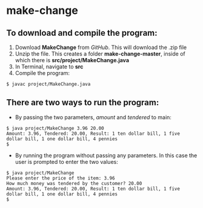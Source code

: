 # make-change
## To download and compile the program:
1. Download **MakeChange** from *GitHub*. This will download the .zip file
2. Unzip the file. This creates a folder **make-change-master**, inside of which there is **src/project/MakeChange.java**
3. In Terminal, navigate to **src** 
4. Compile the program:
```
$ javac project/MakeChange.java
```
## There are two ways to run the program:
- By passing the two parameters, *amount* and *tendered* to main:
```
$ java project/MakeChange 3.96 20.00
Amount: 3.96, Tendered: 20.00, Result: 1 ten dollar bill, 1 five dollar bill, 1 one dollar bill, 4 pennies
$
```
- By running the program without passing any parameters. In this case the user is prompted to enter the two values:
```
$ java project/MakeChange
Please enter the price of the item: 3.96
How much money was tendered by the customer? 20.00
Amount: 3.96, Tendered: 20.00, Result: 1 ten dollar bill, 1 five dollar bill, 1 one dollar bill, 4 pennies
$
```
